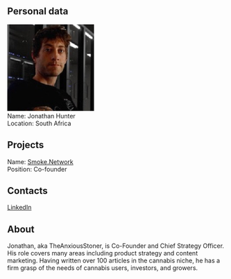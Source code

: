 ## Personal data
![jonathan hunter photo](photo/jonathan_hunter.jpg)  
Name:   Jonathan Hunter  
Location: South Africa  
## Projects  
Name: [Smoke.Network](../projects/smoke_network.md)  
Position: Co-founder   
## Contacts
[LinkedIn](https://www.linkedin.com/in/jonathan-hunter-726750110/)    
## About
Jonathan, aka TheAnxiousStoner, is Co-Founder and Chief Strategy Officer. His role covers many areas including product strategy and content marketing. Having written over 100 articles in the cannabis niche, he has a firm grasp of the needs of cannabis users, investors, and growers.
